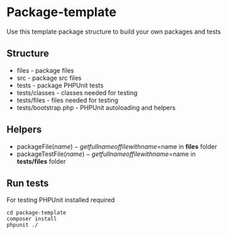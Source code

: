     
# Package-template

Use this template package structure to build your own packages and tests

## Structure

* files - package files
* src - package src files
* tests - package PHPUnit tests
* tests/classes - classes needed for testing
* tests/files - files needed for testing
* tests/bootstrap.php - PHPUnit autoloading and helpers

## Helpers

* packageFile($name) - get full name of file with name=$name in **files** folder
* packageTestFile($name) - get full name of file with name=$name in **tests/files** folder

## Run tests

For testing PHPUnit installed required

```
cd package-template
composer install
phpunit ./
```

